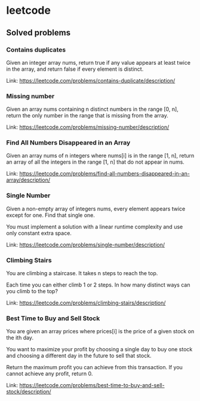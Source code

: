 # leetcode

## Solved problems

### Contains duplicates

Given an integer array nums, return true if any value appears at least
twice in the array, and return false if every element is distinct.

Link: <https://leetcode.com/problems/contains-duplicate/description/>

### Missing number

Given an array nums containing n distinct numbers in the range [0, n],
return the only number in the range that is missing from the array.

Link: <https://leetcode.com/problems/missing-number/description/>

### Find All Numbers Disappeared in an Array

Given an array nums of n integers where nums[i] is in the range [1, n],
return an array of all the integers in the range [1, n] that do not appear in nums.

Link: <https://leetcode.com/problems/find-all-numbers-disappeared-in-an-array/description/>

### Single Number

Given a non-empty array of integers nums, every element appears twice except for one.
Find that single one.

You must implement a solution with a linear runtime complexity and use only constant
extra space.

Link: <https://leetcode.com/problems/single-number/description/>

### Climbing Stairs

You are climbing a staircase. It takes n steps to reach the top.

Each time you can either climb 1 or 2 steps. In how many distinct ways can you climb to the top?

Link: <https://leetcode.com/problems/climbing-stairs/description/>

### Best Time to Buy and Sell Stock

You are given an array prices where prices[i] is the price of a given stock on the ith day.

You want to maximize your profit by choosing a single day to buy one stock and choosing
a different day in the future to sell that stock.

Return the maximum profit you can achieve from this transaction. If you cannot achieve any profit, return 0.

Link: <https://leetcode.com/problems/best-time-to-buy-and-sell-stock/description/>
